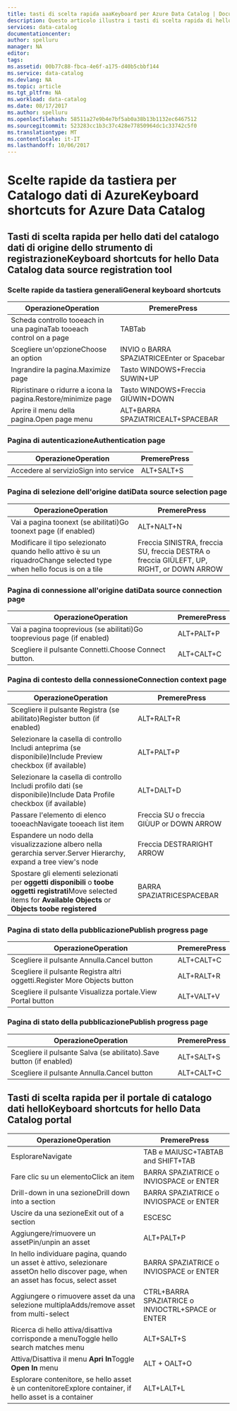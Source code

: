 ```yaml
---
title: tasti di scelta rapida aaaKeyboard per Azure Data Catalog | Documenti Microsoft
description: Questo articolo illustra i tasti di scelta rapida di hello per Azure Data Catalog.
services: data-catalog
documentationcenter: 
author: spelluru
manager: NA
editor: 
tags: 
ms.assetid: 00b77c88-fbca-4e6f-a175-d40b5cbbf144
ms.service: data-catalog
ms.devlang: NA
ms.topic: article
ms.tgt_pltfrm: NA
ms.workload: data-catalog
ms.date: 08/17/2017
ms.author: spelluru
ms.openlocfilehash: 58511a27e9b4e7bf5ab0a38b13b1132ec6467512
ms.sourcegitcommit: 523283cc1b3c37c428e77850964dc1c33742c5f0
ms.translationtype: MT
ms.contentlocale: it-IT
ms.lasthandoff: 10/06/2017
---
```

# <a name="keyboard-shortcuts-for-azure-data-catalog"></a><span data-ttu-id="ec585-103">Scelte rapide da tastiera per Catalogo dati di Azure</span><span class="sxs-lookup"><span data-stu-id="ec585-103">Keyboard shortcuts for Azure Data Catalog</span></span>
## <a name="keyboard-shortcuts-for-hello-data-catalog-data-source-registration-tool"></a><span data-ttu-id="ec585-104">Tasti di scelta rapida per hello dati del catalogo dati di origine dello strumento di registrazione</span><span class="sxs-lookup"><span data-stu-id="ec585-104">Keyboard shortcuts for hello Data Catalog data source registration tool</span></span>
### <a name="general-keyboard-shortcuts"></a><span data-ttu-id="ec585-105">Scelte rapide da tastiera generali</span><span class="sxs-lookup"><span data-stu-id="ec585-105">General keyboard shortcuts</span></span>
| <span data-ttu-id="ec585-106">Operazione</span><span class="sxs-lookup"><span data-stu-id="ec585-106">Operation</span></span> | <span data-ttu-id="ec585-107">Premere</span><span class="sxs-lookup"><span data-stu-id="ec585-107">Press</span></span> |
| --- | --- |
| <span data-ttu-id="ec585-108">Scheda controllo tooeach in una pagina</span><span class="sxs-lookup"><span data-stu-id="ec585-108">Tab tooeach control on a page</span></span> |<span data-ttu-id="ec585-109">TAB</span><span class="sxs-lookup"><span data-stu-id="ec585-109">Tab</span></span> |
| <span data-ttu-id="ec585-110">Scegliere un'opzione</span><span class="sxs-lookup"><span data-stu-id="ec585-110">Choose an option</span></span> |<span data-ttu-id="ec585-111">INVIO o BARRA SPAZIATRICE</span><span class="sxs-lookup"><span data-stu-id="ec585-111">Enter or Spacebar</span></span> |
| <span data-ttu-id="ec585-112">Ingrandire la pagina.</span><span class="sxs-lookup"><span data-stu-id="ec585-112">Maximize page</span></span> |<span data-ttu-id="ec585-113">Tasto WINDOWS+Freccia SU</span><span class="sxs-lookup"><span data-stu-id="ec585-113">WIN+UP</span></span> |
| <span data-ttu-id="ec585-114">Ripristinare o ridurre a icona la pagina.</span><span class="sxs-lookup"><span data-stu-id="ec585-114">Restore/minimize page</span></span> |<span data-ttu-id="ec585-115">Tasto WINDOWS+Freccia GIÙ</span><span class="sxs-lookup"><span data-stu-id="ec585-115">WIN+DOWN</span></span> |
| <span data-ttu-id="ec585-116">Aprire il menu della pagina.</span><span class="sxs-lookup"><span data-stu-id="ec585-116">Open page menu</span></span> |<span data-ttu-id="ec585-117">ALT+BARRA SPAZIATRICE</span><span class="sxs-lookup"><span data-stu-id="ec585-117">ALT+SPACEBAR</span></span> |

### <a name="authentication-page"></a><span data-ttu-id="ec585-118">Pagina di autenticazione</span><span class="sxs-lookup"><span data-stu-id="ec585-118">Authentication page</span></span>
| <span data-ttu-id="ec585-119">Operazione</span><span class="sxs-lookup"><span data-stu-id="ec585-119">Operation</span></span> | <span data-ttu-id="ec585-120">Premere</span><span class="sxs-lookup"><span data-stu-id="ec585-120">Press</span></span> |
| --- | --- |
| <span data-ttu-id="ec585-121">Accedere al servizio</span><span class="sxs-lookup"><span data-stu-id="ec585-121">Sign into service</span></span> |<span data-ttu-id="ec585-122">ALT+S</span><span class="sxs-lookup"><span data-stu-id="ec585-122">ALT+S</span></span> |

### <a name="data-source-selection-page"></a><span data-ttu-id="ec585-123">Pagina di selezione dell'origine dati</span><span class="sxs-lookup"><span data-stu-id="ec585-123">Data source selection page</span></span>
| <span data-ttu-id="ec585-124">Operazione</span><span class="sxs-lookup"><span data-stu-id="ec585-124">Operation</span></span> | <span data-ttu-id="ec585-125">Premere</span><span class="sxs-lookup"><span data-stu-id="ec585-125">Press</span></span> |
| --- | --- |
| <span data-ttu-id="ec585-126">Vai a pagina toonext (se abilitati)</span><span class="sxs-lookup"><span data-stu-id="ec585-126">Go toonext page (if enabled)</span></span> |<span data-ttu-id="ec585-127">ALT+N</span><span class="sxs-lookup"><span data-stu-id="ec585-127">ALT+N</span></span> |
| <span data-ttu-id="ec585-128">Modificare il tipo selezionato quando hello attivo è su un riquadro</span><span class="sxs-lookup"><span data-stu-id="ec585-128">Change selected type when hello focus is on a tile</span></span> |<span data-ttu-id="ec585-129">Freccia SINISTRA, freccia SU, freccia DESTRA o freccia GIÙ</span><span class="sxs-lookup"><span data-stu-id="ec585-129">LEFT, UP, RIGHT, or DOWN ARROW</span></span> |

### <a name="data-source-connection-page"></a><span data-ttu-id="ec585-130">Pagina di connessione all'origine dati</span><span class="sxs-lookup"><span data-stu-id="ec585-130">Data source connection page</span></span>
| <span data-ttu-id="ec585-131">Operazione</span><span class="sxs-lookup"><span data-stu-id="ec585-131">Operation</span></span> | <span data-ttu-id="ec585-132">Premere</span><span class="sxs-lookup"><span data-stu-id="ec585-132">Press</span></span> |
| --- | --- |
| <span data-ttu-id="ec585-133">Vai a pagina tooprevious (se abilitati)</span><span class="sxs-lookup"><span data-stu-id="ec585-133">Go tooprevious page (if enabled)</span></span> |<span data-ttu-id="ec585-134">ALT+P</span><span class="sxs-lookup"><span data-stu-id="ec585-134">ALT+P</span></span> |
| <span data-ttu-id="ec585-135">Scegliere il pulsante Connetti.</span><span class="sxs-lookup"><span data-stu-id="ec585-135">Choose Connect button.</span></span> |<span data-ttu-id="ec585-136">ALT+C</span><span class="sxs-lookup"><span data-stu-id="ec585-136">ALT+C</span></span> |

### <a name="connection-context-page"></a><span data-ttu-id="ec585-137">Pagina di contesto della connessione</span><span class="sxs-lookup"><span data-stu-id="ec585-137">Connection context page</span></span>
| <span data-ttu-id="ec585-138">Operazione</span><span class="sxs-lookup"><span data-stu-id="ec585-138">Operation</span></span> | <span data-ttu-id="ec585-139">Premere</span><span class="sxs-lookup"><span data-stu-id="ec585-139">Press</span></span> |
| --- | --- |
| <span data-ttu-id="ec585-140">Scegliere il pulsante Registra (se abilitato)</span><span class="sxs-lookup"><span data-stu-id="ec585-140">Register button (if enabled)</span></span> |<span data-ttu-id="ec585-141">ALT+R</span><span class="sxs-lookup"><span data-stu-id="ec585-141">ALT+R</span></span> |
| <span data-ttu-id="ec585-142">Selezionare la casella di controllo Includi anteprima (se disponibile)</span><span class="sxs-lookup"><span data-stu-id="ec585-142">Include Preview checkbox (if available)</span></span> |<span data-ttu-id="ec585-143">ALT+P</span><span class="sxs-lookup"><span data-stu-id="ec585-143">ALT+P</span></span> |
| <span data-ttu-id="ec585-144">Selezionare la casella di controllo Includi profilo dati (se disponibile)</span><span class="sxs-lookup"><span data-stu-id="ec585-144">Include Data Profile checkbox (if available)</span></span> |<span data-ttu-id="ec585-145">ALT+D</span><span class="sxs-lookup"><span data-stu-id="ec585-145">ALT+D</span></span> |
| <span data-ttu-id="ec585-146">Passare l'elemento di elenco tooeach</span><span class="sxs-lookup"><span data-stu-id="ec585-146">Navigate tooeach list item</span></span> |<span data-ttu-id="ec585-147">Freccia SU o freccia GIÙ</span><span class="sxs-lookup"><span data-stu-id="ec585-147">UP or DOWN ARROW</span></span> |
| <span data-ttu-id="ec585-148">Espandere un nodo della visualizzazione albero nella gerarchia server.</span><span class="sxs-lookup"><span data-stu-id="ec585-148">Server Hierarchy, expand a tree view's node</span></span> |<span data-ttu-id="ec585-149">Freccia DESTRA</span><span class="sxs-lookup"><span data-stu-id="ec585-149">RIGHT ARROW</span></span> |
| <span data-ttu-id="ec585-150">Spostare gli elementi selezionati per **oggetti disponibili** o **toobe oggetti registrati**</span><span class="sxs-lookup"><span data-stu-id="ec585-150">Move selected items for **Available Objects** or **Objects toobe registered**</span></span> |<span data-ttu-id="ec585-151">BARRA SPAZIATRICE</span><span class="sxs-lookup"><span data-stu-id="ec585-151">SPACEBAR</span></span> |

### <a name="publish-progress-page"></a><span data-ttu-id="ec585-152">Pagina di stato della pubblicazione</span><span class="sxs-lookup"><span data-stu-id="ec585-152">Publish progress page</span></span>
| <span data-ttu-id="ec585-153">Operazione</span><span class="sxs-lookup"><span data-stu-id="ec585-153">Operation</span></span> | <span data-ttu-id="ec585-154">Premere</span><span class="sxs-lookup"><span data-stu-id="ec585-154">Press</span></span> |
| --- | --- |
| <span data-ttu-id="ec585-155">Scegliere il pulsante Annulla.</span><span class="sxs-lookup"><span data-stu-id="ec585-155">Cancel button</span></span> |<span data-ttu-id="ec585-156">ALT+C</span><span class="sxs-lookup"><span data-stu-id="ec585-156">ALT+C</span></span> |
| <span data-ttu-id="ec585-157">Scegliere il pulsante Registra altri oggetti.</span><span class="sxs-lookup"><span data-stu-id="ec585-157">Register More Objects button</span></span> |<span data-ttu-id="ec585-158">ALT+R</span><span class="sxs-lookup"><span data-stu-id="ec585-158">ALT+R</span></span> |
| <span data-ttu-id="ec585-159">Scegliere il pulsante Visualizza portale.</span><span class="sxs-lookup"><span data-stu-id="ec585-159">View Portal button</span></span> |<span data-ttu-id="ec585-160">ALT+V</span><span class="sxs-lookup"><span data-stu-id="ec585-160">ALT+V</span></span> |

### <a name="publish-progress-page"></a><span data-ttu-id="ec585-161">Pagina di stato della pubblicazione</span><span class="sxs-lookup"><span data-stu-id="ec585-161">Publish progress page</span></span>
| <span data-ttu-id="ec585-162">Operazione</span><span class="sxs-lookup"><span data-stu-id="ec585-162">Operation</span></span> | <span data-ttu-id="ec585-163">Premere</span><span class="sxs-lookup"><span data-stu-id="ec585-163">Press</span></span> |
| --- | --- |
| <span data-ttu-id="ec585-164">Scegliere il pulsante Salva (se abilitato).</span><span class="sxs-lookup"><span data-stu-id="ec585-164">Save button (if enabled)</span></span> |<span data-ttu-id="ec585-165">ALT+S</span><span class="sxs-lookup"><span data-stu-id="ec585-165">ALT+S</span></span> |
| <span data-ttu-id="ec585-166">Scegliere il pulsante Annulla.</span><span class="sxs-lookup"><span data-stu-id="ec585-166">Cancel button</span></span> |<span data-ttu-id="ec585-167">ALT+C</span><span class="sxs-lookup"><span data-stu-id="ec585-167">ALT+C</span></span> |

## <a name="keyboard-shortcuts-for-hello-data-catalog-portal"></a><span data-ttu-id="ec585-168">Tasti di scelta rapida per il portale di catalogo dati hello</span><span class="sxs-lookup"><span data-stu-id="ec585-168">Keyboard shortcuts for hello Data Catalog portal</span></span>
| <span data-ttu-id="ec585-169">Operazione</span><span class="sxs-lookup"><span data-stu-id="ec585-169">Operation</span></span> | <span data-ttu-id="ec585-170">Premere</span><span class="sxs-lookup"><span data-stu-id="ec585-170">Press</span></span> |
| --- | --- |
| <span data-ttu-id="ec585-171">Esplorare</span><span class="sxs-lookup"><span data-stu-id="ec585-171">Navigate</span></span> |<span data-ttu-id="ec585-172">TAB e MAIUSC+TAB</span><span class="sxs-lookup"><span data-stu-id="ec585-172">TAB and SHIFT+TAB</span></span> |
| <span data-ttu-id="ec585-173">Fare clic su un elemento</span><span class="sxs-lookup"><span data-stu-id="ec585-173">Click an item</span></span> |<span data-ttu-id="ec585-174">BARRA SPAZIATRICE o INVIO</span><span class="sxs-lookup"><span data-stu-id="ec585-174">SPACE or ENTER</span></span> |
| <span data-ttu-id="ec585-175">Drill-down in una sezione</span><span class="sxs-lookup"><span data-stu-id="ec585-175">Drill down into a section</span></span> |<span data-ttu-id="ec585-176">BARRA SPAZIATRICE o INVIO</span><span class="sxs-lookup"><span data-stu-id="ec585-176">SPACE or ENTER</span></span> |
| <span data-ttu-id="ec585-177">Uscire da una sezione</span><span class="sxs-lookup"><span data-stu-id="ec585-177">Exit out of a section</span></span> |<span data-ttu-id="ec585-178">ESC</span><span class="sxs-lookup"><span data-stu-id="ec585-178">ESC</span></span> |
| <span data-ttu-id="ec585-179">Aggiungere/rimuovere un asset</span><span class="sxs-lookup"><span data-stu-id="ec585-179">Pin/unpin an asset</span></span> |<span data-ttu-id="ec585-180">ALT+P</span><span class="sxs-lookup"><span data-stu-id="ec585-180">ALT+P</span></span> |
| <span data-ttu-id="ec585-181">In hello individuare pagina, quando un asset è attivo, selezionare asset</span><span class="sxs-lookup"><span data-stu-id="ec585-181">On hello discover page, when an asset has focus, select asset</span></span> |<span data-ttu-id="ec585-182">BARRA SPAZIATRICE o INVIO</span><span class="sxs-lookup"><span data-stu-id="ec585-182">SPACE or ENTER</span></span> |
| <span data-ttu-id="ec585-183">Aggiungere o rimuovere asset da una selezione multipla</span><span class="sxs-lookup"><span data-stu-id="ec585-183">Adds/remove asset from multi-select</span></span> |<span data-ttu-id="ec585-184">CTRL+BARRA SPAZIATRICE o INVIO</span><span class="sxs-lookup"><span data-stu-id="ec585-184">CTRL+SPACE or ENTER</span></span> |
| <span data-ttu-id="ec585-185">Ricerca di hello attiva/disattiva corrisponde a menu</span><span class="sxs-lookup"><span data-stu-id="ec585-185">Toggle hello search matches menu</span></span> |<span data-ttu-id="ec585-186">ALT+S</span><span class="sxs-lookup"><span data-stu-id="ec585-186">ALT+S</span></span> |
| <span data-ttu-id="ec585-187">Attiva/Disattiva il menu **Apri In**</span><span class="sxs-lookup"><span data-stu-id="ec585-187">Toggle **Open In** menu</span></span> |<span data-ttu-id="ec585-188">ALT + O</span><span class="sxs-lookup"><span data-stu-id="ec585-188">ALT+O</span></span> |
| <span data-ttu-id="ec585-189">Esplorare contenitore, se hello asset è un contenitore</span><span class="sxs-lookup"><span data-stu-id="ec585-189">Explore container, if hello asset is a container</span></span> |<span data-ttu-id="ec585-190">ALT+L</span><span class="sxs-lookup"><span data-stu-id="ec585-190">ALT+L</span></span> |

